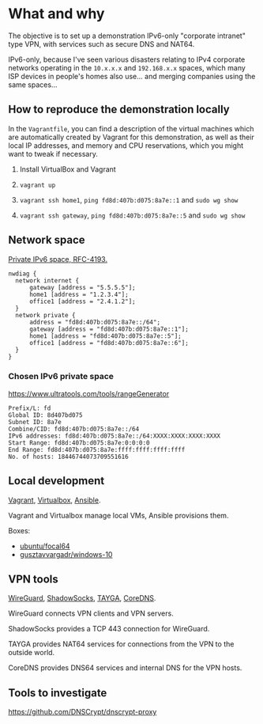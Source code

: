# What and why

The objective is to set up a demonstration IPv6-only "corporate intranet" type VPN,
with services such as secure DNS and NAT64.

IPv6-only, because I've seen various disasters relating to IPv4 corporate networks
operating in the `10.x.x.x` and `192.168.x.x` spaces, which many ISP devices in
people's homes also use... and merging companies using the same spaces...

## How to reproduce the demonstration locally

In the `Vagrantfile`, you can find a description of the virtual machines which are
automatically created by Vagrant for this demonstration, as well as their local IP
addresses, and memory and CPU reservations, which you might want to tweak if necessary.

1. Install VirtualBox and Vagrant

2. `vagrant up`

3. `vagrant ssh home1`, `ping fd8d:407b:d075:8a7e::1` and `sudo wg show`

4. `vagrant ssh gateway`, `ping fd8d:407b:d075:8a7e::5` and `sudo wg show`

## Network space

[Private IPv6 space, RFC-4193.](https://tools.ietf.org/html/rfc4193)

```plantuml format="png"
nwdiag {
  network internet {
      gateway [address = "5.5.5.5"];
      home1 [address = "1.2.3.4"];
      office1 [address = "2.4.1.2"];
  }
  network private {
      address = "fd8d:407b:d075:8a7e::/64";
      gateway [address = "fd8d:407b:d075:8a7e::1"];
      home1 [address = "fd8d:407b:d075:8a7e::5"];
      office1 [address = "fd8d:407b:d075:8a7e::6"];
  }
}
```

### Chosen IPv6 private space

https://www.ultratools.com/tools/rangeGenerator

```
Prefix/L: fd
Global ID: 8d407bd075
Subnet ID: 8a7e
Combine/CID: fd8d:407b:d075:8a7e::/64
IPv6 addresses: fd8d:407b:d075:8a7e::/64:XXXX:XXXX:XXXX:XXXX
Start Range: fd8d:407b:d075:8a7e:0:0:0:0
End Range: fd8d:407b:d075:8a7e:ffff:ffff:ffff:ffff
No. of hosts: 18446744073709551616
```

## Local development

[Vagrant](https://www.vagrantup.com/),
[Virtualbox](https://packages.ubuntu.com/focal/virtualbox),
[Ansible](https://www.ansible.com/).

Vagrant and Virtualbox manage local VMs, Ansible provisions them.

Boxes:

* [ubuntu/focal64](https://app.vagrantup.com/ubuntu/boxes/focal64)
* [gusztavvargadr/windows-10](https://app.vagrantup.com/gusztavvargadr/boxes/windows-10)

## VPN tools

[WireGuard](https://www.wireguard.com/), 
[ShadowSocks](https://shadowsocks.org/), 
[TAYGA](http://www.litech.org/tayga/),
[CoreDNS](https://coredns.io/).

WireGuard connects VPN clients and VPN servers.

ShadowSocks provides a TCP 443 connection for WireGuard.

TAYGA provides NAT64 services for connections from the VPN to the outside world.

CoreDNS provides DNS64 services and internal DNS for the VPN hosts.

## Tools to investigate

https://github.com/DNSCrypt/dnscrypt-proxy
